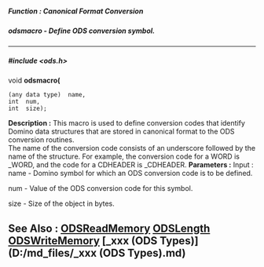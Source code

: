 ##### Function : Canonical Format Conversion
##### odsmacro - Define ODS conversion symbol.
---
##### #include <ods.h>
void **odsmacro(**

	(any data type)  name,
	int  num,
	int  size);
**Description :**
This macro is used to define conversion codes that identify Domino data 
structures that are stored in canonical format to the ODS conversion routines.  
The name of the conversion code consists of an underscore followed by the name 
of the structure.  For example, the conversion code for a WORD is _WORD, and 
the code for a CDHEADER is _CDHEADER.
**Parameters :**
Input :
name  -  Domino symbol for which an ODS conversion code is to be defined.

num  -  Value of the ODS conversion code for this symbol.

size  -  Size of the object in bytes.


**See Also :**
[ODSReadMemory](D:/md_files/ODSReadMemory.md)
[ODSLength](D:/md_files/ODSLength.md)
[ODSWriteMemory](D:/md_files/ODSWriteMemory.md)
[_xxx (ODS Types)](D:/md_files/_xxx (ODS Types).md)
---

